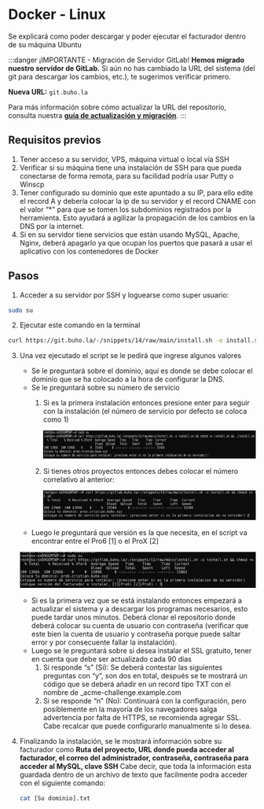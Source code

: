 # Docker - Linux

Se explicará como poder descargar y poder ejecutar el facturador dentro de su máquina Ubuntu

:::danger ¡IMPORTANTE - Migración de Servidor GitLab!
**Hemos migrado nuestro servidor de GitLab.** Si aún no has cambiado la URL del sistema (del git para descargar los cambios, etc.), te sugerimos verificar primero.

**Nueva URL:** `git.buho.la`

Para más información sobre cómo actualizar la URL del repositorio, consulta nuestra **[guía de actualización y migración](https://manual.uio.la/Pro7/devs/instalacion/Actualizar-Migrar)**.
:::

## Requisitos previos

1.	Tener acceso a su servidor, VPS, máquina virtual o local vía SSH
2.	Verificar si su máquina tiene una instalación de SSH para que pueda conectarse de forma remota, para su facilidad podría usar Putty o Winscp
3.	Tener configurado su dominio que este apuntado a su IP, para ello edite el record A y debería colocar la ip de su servidor y el record CNAME con el valor “*” para que se tomen los subdominios registrados por la herramienta. Esto ayudará a agilizar la propagación de los cambios en la DNS por la internet.
4.	Si en su servidor tiene servicios que están usando MySQL, Apache, Nginx, deberá apagarlo ya que ocupan los puertos que pasará a usar el aplicativo con los contenedores de Docker

## Pasos 

1. Acceder a su servidor por SSH y loguearse como super usuario:
 ```bash
 sudo su
 ```

2. Ejecutar este comando en la terminal 
 ```bash
 curl https://git.buho.la/-/snippets/14/raw/main/install.sh -o install.sh && chmod +x install.sh && ./install.sh 
 ```

3. Una vez ejecutado el script se le pedirá que ingrese algunos valores
    * Se le preguntará sobre el dominio, aquí es donde se debe colocar el dominio que se ha colocado a la hora de configurar la DNS.
    * Se le preguntará sobre su número de servicio
        1. Si es la primera instalación entonces presione enter para seguir con la instalación (el número de servicio por defecto se coloca como 1)

            ![alt text](img/number-service-1.png)
        2. Si tienes otros proyectos entonces debes colocar el número correlativo al anterior:

            ![alt text](img/number-service-2.png)
    * Luego le preguntará que versión es la que necesita, en el script va encontrar entre el Pro6 [1] o el ProX [2]

     ![alt text](img/instalacion-facturador-linux.png)
    * Si es la primera vez que se está instalando entonces empezará a actualizar el sistema y a descargar los programas necesarios, esto puede tardar unos minutos. Deberá clonar el repositorio donde deberá colocar su cuenta de usuario con contraseña (verificar que este bien la cuenta de usuario y contraseña porque puede saltar error y por consecuente fallar la instalación).
    * Luego se le preguntará sobre si desea instalar el SSL gratuito, tener en cuenta que debe ser actualizado cada 90 días
        1. Si responde “s” (Si): Se deberá contestar las siguientes preguntas con “y”, son dos en total, después se te mostrará un código que se deberá añadir en un record tipo TXT con el nombre de _acme-challenge.example.com
        2. Si se responde “n” (No): Continuará con la configuración, pero posiblemente en la mayoría de los navegadores salga advertencia por falta de HTTPS, se recomienda agregar SSL. Cabe recalcar que puede configurarlo manualmente si lo desea.

4. Finalizando la instalación, se le mostrará información sobre su facturador como **Ruta del proyecto, URL donde pueda acceder al facturador, el correo del administrador, contraseña, contraseña para acceder al MySQL, clave SSH**
    Cabe decir, que toda la información esta guardada dentro de un archivo de texto que facilmente podra acceder con el siguiente comando: 
    ```bash
    cat [Su dominio].txt
    ```

